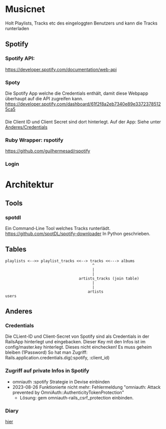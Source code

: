 # Musicnet
Holt Playlists, Tracks etc des eingeloggten Benutzers und kann die Tracks runterladen

## Spotify
### Spotify API: 
https://developer.spotify.com/documentation/web-api

### Spoty
Die Spotify App welche die Credentials enthält, damit diese Webpapp überhaupt auf die API zugreifen kann.
https://developer.spotify.com/dashboard/61f2f8a2eb7340e89e33723785125ca5
###
Die Client ID und Client Secret sind dort hinterlegt.
Auf der App: Siehe unter [Anderes/Credentials](#credentials)

### Ruby Wrapper: rspotify
https://github.com/guilhermesad/rspotify

### Login 

# Architektur

## Tools
### spotdl
Ein Command-Line Tool welches Tracks runterlädt.
https://github.com/spotDL/spotify-downloader
In Python geschrieben.


## Tables
```
playlists <-->> playlist_tracks <<--> tracks <<---> albums
                                       ^
                                       |
                                       |
                                 artists_tracks (join table)
                                       |
                                       |
                                     artists    
users          
```

## Anderes

### Credentials
Die CLient-ID und Client-Secret von Spotify sind als Credentials in der RailsApp hinterlegt und eingebacken.
Dieser Key mit den Infos ist im config/master.key hinterlegt. Dieses nicht einchecken! Es muss geheim bleiben (1Password)
So hat man Zugriff: Rails.application.credentials.dig(:spotify, :client_id)

### Zugriff auf private Infos in Spotify
 * omniauth :spotify Strategie in Devise einbinden
 * 2023-08-26 Funktionierte nicht mehr: Fehlermeldung "omniauth: Attack prevented by OmniAuth::AuthenticityTokenProtection"
   * Lösung: gem omniauth-rails_csrf_protection einbinden.  

### Diary
[hier](doc/diary.md)